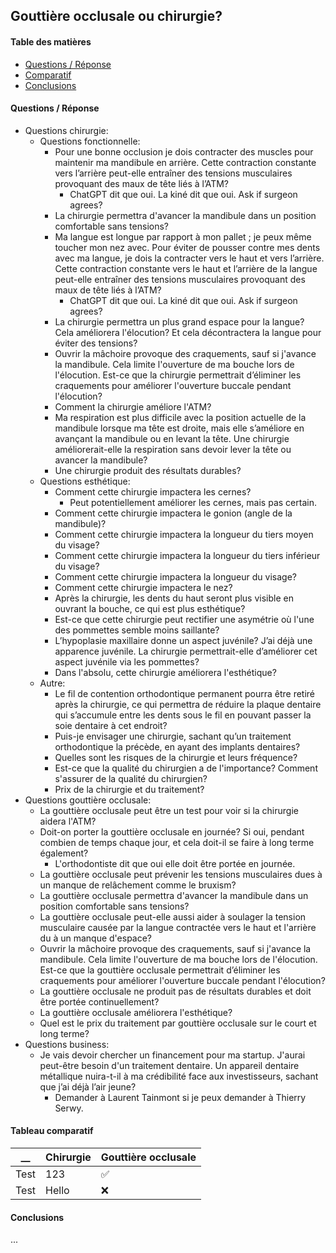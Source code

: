    
   
## Gouttière occlusale ou chirurgie?   
   
#### Table des matières   
   
* [Questions / Réponse](#questions-reponse)   
* [Comparatif](#comparatif)   
* [Conclusions](#conclusions)   
   
#### Questions / Réponse   
   
* Questions chirurgie:   
	* Questions fonctionnelle:   
		* Pour une bonne occlusion je dois contracter des muscles pour maintenir ma mandibule en arrière. Cette contraction constante vers l’arrière peut-elle entraîner des tensions musculaires provoquant des maux de tête liés à l’ATM?   
			* ChatGPT dit que oui. La kiné dit que oui. Ask if surgeon agrees?   
		* La chirurgie permettra d'avancer la mandibule dans un position comfortable sans tensions?   
		* Ma langue est longue par rapport à mon pallet ; je peux même toucher mon nez avec. Pour éviter de pousser contre mes dents avec ma langue, je dois la contracter vers le haut et vers l’arrière. Cette contraction constante vers le haut et l’arrière de la langue peut-elle entraîner des tensions musculaires provoquant des maux de tête liés à l’ATM?   
			* ChatGPT dit que oui. La kiné dit que oui. Ask if surgeon agrees?   
		* La chirurgie permettra un plus grand espace pour la langue? Cela améliorera l'élocution? Et cela décontractera la langue pour éviter des tensions?   
		* Ouvrir la mâchoire provoque des craquements, sauf si j'avance la mandibule. Cela limite l'ouverture de ma bouche lors de l'élocution. Est-ce que la chirurgie permettrait d’éliminer les craquements pour améliorer l'ouverture buccale pendant l'élocution?   
		* Comment la chirurgie améliore l'ATM?   
		* Ma respiration est plus difficile avec la position actuelle de la mandibule lorsque ma tête est droite, mais elle s’améliore en avançant la mandibule ou en levant la tête. Une chirurgie améliorerait-elle la respiration sans devoir lever la tête ou avancer la mandibule?   
		* Une chirurgie produit des résultats durables?    
	* Questions esthétique:   
		* Comment cette chirurgie impactera les cernes?   
			* Peut potentiellement améliorer les cernes, mais pas certain.    
		* Comment cette chirurgie impactera le gonion (angle de la mandibule)?   
		* Comment cette chirurgie impactera la longueur du tiers moyen du visage?   
		* Comment cette chirurgie impactera la longueur du tiers inférieur du visage?   
		* Comment cette chirurgie impactera la longueur du visage?   
		* Comment cette chirurgie impactera le nez?   
		* Après la chirurgie, les dents du haut seront plus visible en ouvrant la bouche, ce qui est plus esthétique?   
		* Est-ce que cette chirurgie peut rectifier une asymétrie où l'une des pommettes semble moins saillante?   
		* L’hypoplasie maxillaire donne un aspect juvénile? J’ai déjà une apparence juvénile. La chirurgie permettrait-elle d’améliorer cet aspect juvénile via les pommettes?   
		* Dans l'absolu, cette chirurgie améliorera l'esthétique?   
	* Autre:   
		* Le fil de contention orthodontique permanent pourra être retiré après la chirurgie, ce qui permettra de réduire la plaque dentaire qui s’accumule entre les dents sous le fil en pouvant passer la soie dentaire à cet endroit?   
		* Puis-je envisager une chirurgie, sachant qu’un traitement orthodontique la précède, en ayant des implants dentaires?   
		* Quelles sont les risques de la chirurgie et leurs fréquence?   
		* Est-ce que la qualité du chirurgien a de l'importance? Comment s'assurer de la qualité du chirurgien?   
		* Prix de la chirurgie et du traitement?   
* Questions gouttière occlusale:   
	* La gouttière occlusale peut être un test pour voir si la chirurgie aidera l'ATM?   
	* Doit-on porter la gouttière occlusale en journée? Si oui, pendant combien de temps chaque jour, et cela doit-il se faire à long terme également?   
		* L'orthodontiste dit que oui elle doit être portée en journée.   
	* La gouttière occlusale peut prévenir les tensions musculaires dues à un manque de relâchement comme le bruxism?   
	* La gouttière occlusale permettra d'avancer la mandibule dans un position comfortable sans tensions?   
	* La gouttière occlusale peut-elle aussi aider à soulager la tension musculaire causée par la langue contractée vers le haut et l'arrière du à un manque d'espace?   
	* Ouvrir la mâchoire provoque des craquements, sauf si j'avance la mandibule. Cela limite l'ouverture de ma bouche lors de l'élocution. Est-ce que la gouttière occlusale permettrait d’éliminer les craquements pour améliorer l'ouverture buccale pendant l'élocution?   
	* La gouttière occlusale ne produit pas de résultats durables et doit être portée continuellement?   
	* La gouttière occlusale améliorera l'esthétique?   
	* Quel est le prix du traitement par gouttière occlusale sur le court et long terme?   
* Questions business:   
	* Je vais devoir chercher un financement pour ma startup. J'aurai peut-être besoin d'un traitement dentaire. Un appareil dentaire métallique nuira-t-il à ma crédibilité face aux investisseurs, sachant que j’ai déjà l’air jeune?   
		* Demander à Laurent Tainmont si je peux demander à Thierry Serwy.   
   
#### Tableau comparatif   
   
| __   | Chirurgie | Gouttière occlusale |   
| ---- | --------- | ------------------- |   
| Test | 123       | ✅                   |   
| Test | Hello     | ❌                   |   
#### Conclusions   
   
...
